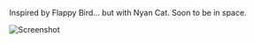 Inspired by Flappy Bird... but with Nyan Cat. Soon to be in space.

![Screenshot](http://i.imgur.com/yGU99Jp.png)